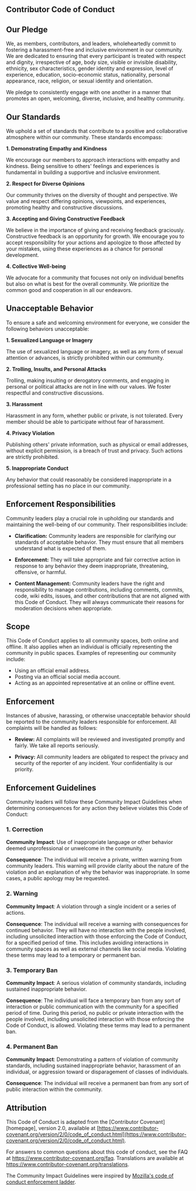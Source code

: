 ## Contributor Code of Conduct

## Our Pledge

We, as members, contributors, and leaders, wholeheartedly commit to fostering a harassment-free and inclusive environment in our community. We are dedicated to ensuring that every participant is treated with respect and dignity, irrespective of age, body size, visible or invisible disability, ethnicity, sex characteristics, gender identity and expression, level of experience, education, socio-economic status, nationality, personal appearance, race, religion, or sexual identity and orientation.

We pledge to consistently engage with one another in a manner that promotes an open, welcoming, diverse, inclusive, and healthy community.

## Our Standards

We uphold a set of standards that contribute to a positive and collaborative atmosphere within our community. These standards encompass:

**1. Demonstrating Empathy and Kindness**

We encourage our members to approach interactions with empathy and kindness. Being sensitive to others' feelings and experiences is fundamental in building a supportive and inclusive environment.

**2. Respect for Diverse Opinions**

Our community thrives on the diversity of thought and perspective. We value and respect differing opinions, viewpoints, and experiences, promoting healthy and constructive discussions.

**3. Accepting and Giving Constructive Feedback**

We believe in the importance of giving and receiving feedback graciously. Constructive feedback is an opportunity for growth. We encourage you to accept responsibility for your actions and apologize to those affected by your mistakes, using these experiences as a chance for personal development.

**4. Collective Well-being**

We advocate for a community that focuses not only on individual benefits but also on what is best for the overall community. We prioritize the common good and cooperation in all our endeavors.

## Unacceptable Behavior

To ensure a safe and welcoming environment for everyone, we consider the following behaviors unacceptable:

**1. Sexualized Language or Imagery**

The use of sexualized language or imagery, as well as any form of sexual attention or advances, is strictly prohibited within our community.

**2. Trolling, Insults, and Personal Attacks**

Trolling, making insulting or derogatory comments, and engaging in personal or political attacks are not in line with our values. We foster respectful and constructive discussions.

**3. Harassment**

Harassment in any form, whether public or private, is not tolerated. Every member should be able to participate without fear of harassment.

**4. Privacy Violation**

Publishing others' private information, such as physical or email addresses, without explicit permission, is a breach of trust and privacy. Such actions are strictly prohibited.

**5. Inappropriate Conduct**

Any behavior that could reasonably be considered inappropriate in a professional setting has no place in our community.

## Enforcement Responsibilities

Community leaders play a crucial role in upholding our standards and maintaining the well-being of our community. Their responsibilities include:

- **Clarification:** Community leaders are responsible for clarifying our standards of acceptable behavior. They must ensure that all members understand what is expected of them.

- **Enforcement:** They will take appropriate and fair corrective action in response to any behavior they deem inappropriate, threatening, offensive, or harmful.

- **Content Management:** Community leaders have the right and responsibility to manage contributions, including comments, commits, code, wiki edits, issues, and other contributions that are not aligned with this Code of Conduct. They will always communicate their reasons for moderation decisions when appropriate.

## Scope

This Code of Conduct applies to all community spaces, both online and offline. It also applies when an individual is officially representing the community in public spaces. Examples of representing our community include:

- Using an official email address.
- Posting via an official social media account.
- Acting as an appointed representative at an online or offline event.

## Enforcement

Instances of abusive, harassing, or otherwise unacceptable behavior should be reported to the community leaders responsible for enforcement. All complaints will be handled as follows:

- **Review:** All complaints will be reviewed and investigated promptly and fairly. We take all reports seriously.

- **Privacy:** All community leaders are obligated to respect the privacy and security of the reporter of any incident. Your confidentiality is our priority.

## Enforcement Guidelines

Community leaders will follow these Community Impact Guidelines when determining consequences for any action they believe violates this Code of Conduct:

### 1. Correction

**Community Impact**: Use of inappropriate language or other behavior deemed unprofessional or unwelcome in the community.

**Consequence**: The individual will receive a private, written warning from community leaders. This warning will provide clarity about the nature of the violation and an explanation of why the behavior was inappropriate. In some cases, a public apology may be requested.

### 2. Warning

**Community Impact**: A violation through a single incident or a series of actions.

**Consequence**: The individual will receive a warning with consequences for continued behavior. They will have no interaction with the people involved, including unsolicited interaction with those enforcing the Code of Conduct, for a specified period of time. This includes avoiding interactions in community spaces as well as external channels like social media. Violating these terms may lead to a temporary or permanent ban.

### 3. Temporary Ban

**Community Impact**: A serious violation of community standards, including sustained inappropriate behavior.

**Consequence**: The individual will face a temporary ban from any sort of interaction or public communication with the community for a specified period of time. During this period, no public or private interaction with the people involved, including unsolicited interaction with those enforcing the Code of Conduct, is allowed. Violating these terms may lead to a permanent ban.

### 4. Permanent Ban

**Community Impact**: Demonstrating a pattern of violation of community standards, including sustained inappropriate behavior, harassment of an individual, or aggression toward or disparagement of classes of individuals.

**Consequence**: The individual will receive a permanent ban from any sort of public interaction within the community.

## Attribution

This Code of Conduct is adapted from the [Contributor Covenant][homepage], version 2.0, available at [https://www.contributor-covenant.org/version/2/0/code_of_conduct.html](https://www.contributor-covenant.org/version/2/0/code_of_conduct.html). 

For answers to common questions about this code of conduct, see the FAQ at https://www.contributor-covenant.org/faq. Translations are available at https://www.contributor-covenant.org/translations.

The Community Impact Guidelines were inspired by [Mozilla's code of conduct enforcement ladder](https://github.com/mozilla/diversity).
